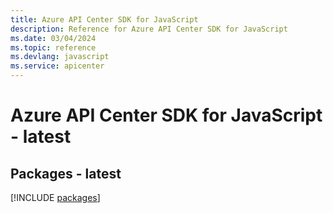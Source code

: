 ```yaml
---
title: Azure API Center SDK for JavaScript
description: Reference for Azure API Center SDK for JavaScript
ms.date: 03/04/2024
ms.topic: reference
ms.devlang: javascript
ms.service: apicenter
---
```

# Azure API Center SDK for JavaScript - latest
## Packages - latest
[!INCLUDE [packages](api-center-index.md)]
